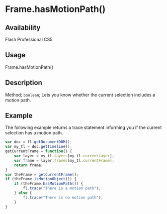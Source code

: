 # Frame.hasMotionPath()

## Availability

Flash Professional CS5.

## Usage

Frame.hasMotionPath()

## Description

Method; `boolean`; Lets you know whether the current selection includes a motion path.

## Example

The following example returns a trace statement informing you if the current selection has a motion path.

```javascript
var doc = fl.getDocumentDOM();
var my_tl = doc.getTimeline();
getCurrentFrame = function() {
    var layer = my_tl.layers[my_tl.currentLayer];
    var frame = layer.frames[my_tl.currentFrame];
    return frame;
}
var theFrame = getCurrentFrame();
if (theFrame.isMotionObject()) {
    if (theFrame.hasMotionPath()) {
        fl.trace("There is a motion path");
    } else {
        fl.trace("There is no motion path");
    }
}
```
